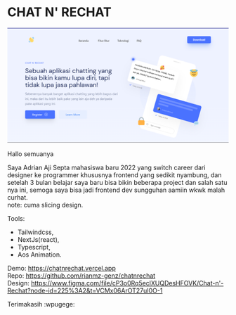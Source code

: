 <h1>CHAT N' RECHAT</h1>
<img src="/public/chatnrechat.png" />

Hallo semuanya 

Saya Adrian Aji Septa mahasiswa baru 2022 yang switch career dari designer ke programmer khususnya frontend yang sedikit nyambung, dan setelah 3 bulan belajar saya baru bisa bikin beberapa project dan salah satu nya ini, semoga saya bisa jadi frontend dev sungguhan aamiin wkwk malah curhat.
<br />
note: cuma slicing design.

Tools:

- Tailwindcss,
- NextJs(react),
- Typescript,
- Aos Animation.

Demo: https://chatnrechat.vercel.app
<br/>
Repo: https://github.com/rianmz-genz/chatnrechat
<br />
Design: https://www.figma.com/file/cP3o0Rq5eclXUQDesHFOVK/Chat-n'-Rechat?node-id=225%3A2&t=VCMx06ArOT27uI0O-1 

Terimakasih  :wpugege:
